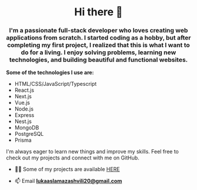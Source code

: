 <h1 align="center">Hi there 👋</h1>
<h3 align="center">I'm a passionate full-stack developer who loves creating web applications from scratch. I started coding as a hobby, but after completing my first project, I realized that this is what I want to do for a living. I enjoy solving problems, learning new technologies, and building beautiful and functional websites. </h3>

<b>Some of the technologies I use are:</b>
- HTML/CSS/JavaScript/Typescript
- React.js
- Next.js
- Vue.js
- Node.js
- Express
- Nest.js
- MongoDB
- PostgreSQL
- Prisma

<p>I'm always eager to learn new things and improve my skills. Feel free to check out my projects and connect with me on GitHub.</p>

- 👨‍💻 Some of my projects are available [HERE](https://portfolio-rho-seven-66.vercel.app/)

- 📫 Email **lukaaslamazashvili20@gmail.com**

